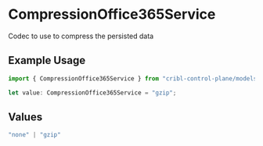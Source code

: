 # CompressionOffice365Service

Codec to use to compress the persisted data

## Example Usage

```typescript
import { CompressionOffice365Service } from "cribl-control-plane/models/operations";

let value: CompressionOffice365Service = "gzip";
```

## Values

```typescript
"none" | "gzip"
```